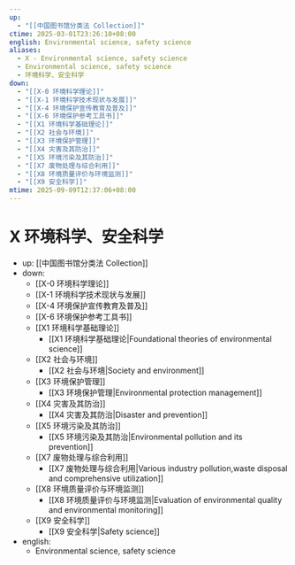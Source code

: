 ```yaml
---
up:
  - "[[中国图书馆分类法 Collection]]"
ctime: 2025-03-01T23:26:10+08:00
english: Environmental science, safety science
aliases:
  - X - Environmental science, safety science
  - Environmental science, safety science
  - 环境科学、安全科学
down:
  - "[[X-0 环境科学理论]]"
  - "[[X-1 环境科学技术现状与发展]]"
  - "[[X-4 环境保护宣传教育及普及]]"
  - "[[X-6 环境保护参考工具书]]"
  - "[[X1 环境科学基础理论]]"
  - "[[X2 社会与环境]]"
  - "[[X3 环境保护管理]]"
  - "[[X4 灾害及其防治]]"
  - "[[X5 环境污染及其防治]]"
  - "[[X7 废物处理与综合利用]]"
  - "[[X8 环境质量评价与环境监测]]"
  - "[[X9 安全科学]]"
mtime: 2025-09-09T12:37:06+08:00
---
```


# X 环境科学、安全科学

- up: [[中国图书馆分类法 Collection]]
- down:
	- [[X-0 环境科学理论]]
	- [[X-1 环境科学技术现状与发展]]
	- [[X-4 环境保护宣传教育及普及]]
	- [[X-6 环境保护参考工具书]]
	- [[X1 环境科学基础理论]]
		- [[X1 环境科学基础理论|Foundational theories of environmental science]]
	- [[X2 社会与环境]]
		- [[X2 社会与环境|Society and environment]]
	- [[X3 环境保护管理]]
		- [[X3 环境保护管理|Environmental protection management]]
	- [[X4 灾害及其防治]]
		- [[X4 灾害及其防治|Disaster and prevention]]
	- [[X5 环境污染及其防治]]
		- [[X5 环境污染及其防治|Environmental pollution and its prevention]]
	- [[X7 废物处理与综合利用]]
		- [[X7 废物处理与综合利用|Various industry pollution,waste disposal and comprehensive utilization]]
	- [[X8 环境质量评价与环境监测]]
		- [[X8 环境质量评价与环境监测|Evaluation of environmental quality and environmental monitoring]]
	- [[X9 安全科学]]
		- [[X9 安全科学|Safety science]]
- english:
	- Environmental science, safety science
